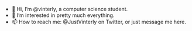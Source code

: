 - 👋 Hi, I’m @vinterly, a computer science student.
- 👀 I’m interested in pretty much everything.
- 📫 How to reach me: @JustVinterly on Twitter, or just message me here.

<!---
vinterly/vinterly is a ✨ special ✨ repository because its `README.md` (this file) appears on your GitHub profile.
You can click the Preview link to take a look at your changes.
--->
